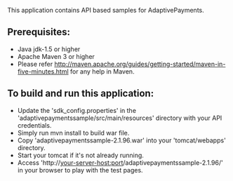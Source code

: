 This application contains API based samples for AdaptivePayments. 

Prerequisites:
---------------
*	Java jdk-1.5 or higher
*	Apache Maven 3 or higher
*  Please refer http://maven.apache.org/guides/getting-started/maven-in-five-minutes.html for any help in Maven.

To build and run this application:
----------------------------------

*   Update the 'sdk_config.properties' in the 'adaptivepaymentssample/src/main/resources' directory with your API credentials.
*	Simply run mvn install to build war file.
*	Copy 'adaptivepaymentssample-2.1.96.war' into your 'tomcat/webapps' directory.
*	Start your tomcat if it's not already running.
*	Access 'http://<your-server-host:port>/adaptivepaymentssample-2.1.96/' in your browser to play with the test pages.
